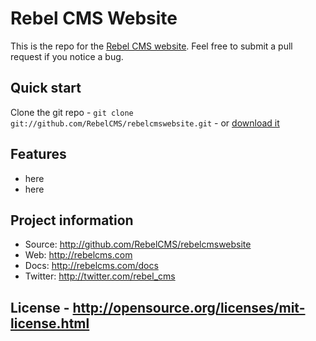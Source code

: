 # Rebel CMS Website

This is the repo for the [Rebel CMS website](https://github.com/h5bp/html5-boilerplate/wiki/contribute). Feel free to submit a pull request if you notice a bug.

## Quick start

Clone the git repo - `git clone git://github.com/RebelCMS/rebelcmswebsite.git` - or [download it](https://github.com/RebelCMS/rebelcmswebsite/zipball/master)

## Features

* here
* here

## Project information

* Source: http://github.com/RebelCMS/rebelcmswebsite
* Web: http://rebelcms.com
* Docs: http://rebelcms.com/docs
* Twitter: http://twitter.com/rebel_cms

## License - http://opensource.org/licenses/mit-license.html
